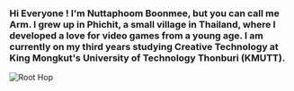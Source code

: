 ### Hi Everyone ! I'm Nuttaphoom Boonmee, but you can call me Arm. I grew up in Phichit, a small village in Thailand, where I developed a love for video games from a young age. I am currently on my third years studying Creative Technology at King Mongkut's University of Technology Thonburi (KMUTT). 

![Root Hop](/image1.png)
<!--
**Nuttaphoom/Nuttaphoom** is a ✨ _special_ ✨ repository because its `README.md` (this file) appears on your GitHub profile.


Here are some ideas to get you started:

- 🔭 I’m currently working on ...
- 🌱 I’m currently learning ...
- 👯 I’m looking to collaborate on ...
- 🤔 I’m looking for help with ...
- 💬 Ask me about ...
- 📫 How to reach me: ...
- 😄 Pronouns: ...
- ⚡ Fun fact: ...
-->
